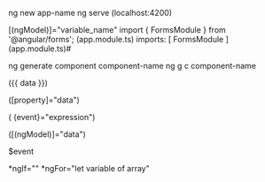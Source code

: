 ng new app-name
ng serve (localhost:4200)

[(ngModel)]="variable_name"
import { FormsModule } from '@angular/forms'; (app.module.ts)
imports: [ FormsModule ] (app.module.ts)#

 <!-- cli add component -->
ng generate component component-name
ng g c component-name

 <!-- String Interpolation  -->
 ({{ data }})

 <!-- Property Binding -->
 ([property]="data")

 <!-- Event Binding -->
 ( {event}="expression")

 <!-- Two way binding -->
 ([(ngModel)]="data")

<!-- angular reserver word -->
 $event 

 <!-- Directives -->
 *ngIf=""
 *ngFor="let variable of array"

 